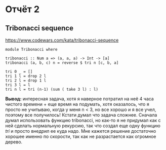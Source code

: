 # Отчёт 2
## Tribonacci sequence
https://www.codewars.com/kata/tribonacci-sequence
```
module Tribonacci where

tribonacci :: Num a => (a, a, a) -> Int -> [a]
tribonacci (a, b, c) n = reverse $ tri n [c, b, a]

tri 0 _ = []
tri 1 l = drop 2 l
tri 2 l = drop 1 l
tri 3 l = l
tri n l = tri (n-1) (sum ( take 3 l) : l)
```
**Вывод:** интересная задача, хотя я наверное потратил на неё 4 часа чистого времени + еще время на подумать, хотя оказалось, что я просто не учитываю, когда у меня n < 3, но все хорошо и я все учел, поэтому все получилось! Кстати думал что задача сложнее. Сначала думал использовать функцию tribonacci, но как-то я не придумал как с ней сделать нормальную рекурсию, так что создал еще одну функцию *tri* и просто внедрил ее куда надо. Мне кажется решение достаточно хорошее именно по скорости, так как не разрастается как огромное дерево. 
